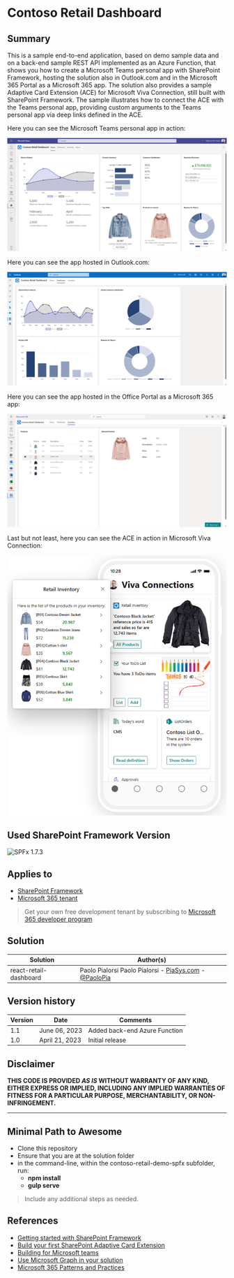 # Contoso Retail Dashboard

## Summary

This is a sample end-to-end application, based on demo sample data and on a back-end sample REST API implemented as an Azure Function, that shows you how to create a Microsoft Teams personal app with SharePoint Framework, hosting the solution also in Outlook.com and in the Microsoft 365 Portal as a Microsoft 365 app. The solution also provides a sample Adaptive Card Extension (ACE) for Microsoft Viva Connection, still built with SharePoint Framework. The sample illustrates how to connect the ACE with the Teams personal app, providing custom arguments to the Teams personal app via deep links defined in the ACE.

Here you can see the Microsoft Teams personal app in action:

![The Microsoft Teams personal app](./assets/teams-hosted.png)

Here you can see the app hosted in Outlook.com:

![The application hosted in Outlook.com](./assets/outlook-hosted.png)

Here you can see the app hosted in the Office Portal as a Microsoft 365 app:

![The application hosted in the Office Portal as a Microsoft 365 app](./assets/office-hosted.png)

Last but not least, here you can see the ACE in action in Microsoft Viva Connection:

![The ACE hosted in Microsoft Viva Connection](./assets/viva-connection-ace.png)

## Used SharePoint Framework Version

![SPFx 1.7.3](https://img.shields.io/badge/version-1.17.3-green.svg)

## Applies to

- [SharePoint Framework](https://aka.ms/spfx)
- [Microsoft 365 tenant](https://docs.microsoft.com/en-us/sharepoint/dev/spfx/set-up-your-developer-tenant)

> Get your own free development tenant by subscribing to [Microsoft 365 developer program](http://aka.ms/o365devprogram)

## Solution

| Solution    | Author(s)                                               |
| ----------- | ------------------------------------------------------- |
| react-retail-dashboard | Paolo Pialorsi Paolo Pialorsi - [PiaSys.com](https://www.piasys.com/) - [@PaoloPia](https://twitter.com/PaoloPia) |

## Version history

| Version | Date             | Comments        |
| ------- | ---------------- | --------------- |
| 1.1     | June 06, 2023   | Added back-end Azure Function |
| 1.0     | April 21, 2023   | Initial release |

## Disclaimer

**THIS CODE IS PROVIDED _AS IS_ WITHOUT WARRANTY OF ANY KIND, EITHER EXPRESS OR IMPLIED, INCLUDING ANY IMPLIED WARRANTIES OF FITNESS FOR A PARTICULAR PURPOSE, MERCHANTABILITY, OR NON-INFRINGEMENT.**

---

## Minimal Path to Awesome

- Clone this repository
- Ensure that you are at the solution folder
- in the command-line, within the contoso-retail-demo-spfx subfolder, run:
  - **npm install**
  - **gulp serve**

> Include any additional steps as needed.

## References

- [Getting started with SharePoint Framework](https://docs.microsoft.com/en-us/sharepoint/dev/spfx/set-up-your-developer-tenant)
- [Build your first SharePoint Adaptive Card Extension](https://docs.microsoft.com/en-us/sharepoint/dev/spfx/viva/get-started/build-first-sharepoint-adaptive-card-extension)
- [Building for Microsoft teams](https://docs.microsoft.com/en-us/sharepoint/dev/spfx/build-for-teams-overview)
- [Use Microsoft Graph in your solution](https://docs.microsoft.com/en-us/sharepoint/dev/spfx/web-parts/get-started/using-microsoft-graph-apis)
- [Microsoft 365 Patterns and Practices](https://aka.ms/m365pnp)
